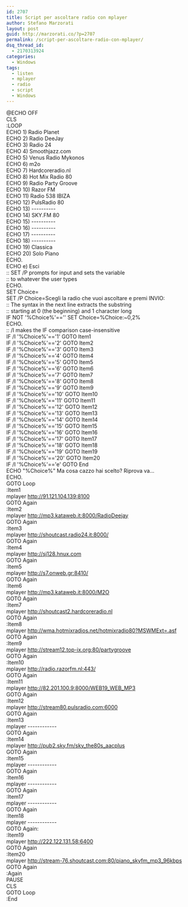 ```yaml
---
id: 2707
title: Script per ascoltare radio con mplayer
author: Stefano Marzorati
layout: post
guid: http://marzorati.co/?p=2707
permalink: /script-per-ascoltare-radio-con-mplayer/
dsq_thread_id:
  - 2170313924
categories:
  - Windows
tags:
  - listen
  - mplayer
  - radio
  - script
  - Windows
---
```

@ECHO OFF   
CLS   
:LOOP   
ECHO 1) Radio Planet   
ECHO 2) Radio DeeJay   
ECHO 3) Radio 24   
ECHO 4) Smoothjazz.com   
ECHO 5) Venus Radio Mykonos   
ECHO 6) m2o   
ECHO 7) Hardcoreradio.nl   
ECHO 8) Hot Mix Radio 80   
ECHO 9) Radio Party Groove   
ECHO 10) Razor FM   
ECHO 11) Radio 538 IBIZA   
ECHO 12) PulsRadio 80   
ECHO 13) ----------   
ECHO 14) SKY.FM 80   
ECHO 15) ----------   
ECHO 16) ----------   
ECHO 17) ----------   
ECHO 18) ----------   
ECHO 19) Classica   
ECHO 20) Solo Piano   
ECHO.   
ECHO e) Esci   
:: SET /P prompts for input and sets the variable   
:: to whatever the user types   
ECHO.   
SET Choice=   
SET /P Choice=Scegli la radio che vuoi ascoltare e premi INVIO:   
:: The syntax in the next line extracts the substring   
:: starting at 0 (the beginning) and 1 character long   
IF NOT '%Choice%'=='' SET Choice=%Choice:~0,2%   
ECHO.   
:: /I makes the IF comparison case-insensitive   
IF /I '%Choice%'=='1' GOTO Item1   
IF /I '%Choice%'=='2' GOTO Item2   
IF /I '%Choice%'=='3' GOTO Item3   
IF /I '%Choice%'=='4' GOTO Item4   
IF /I '%Choice%'=='5' GOTO Item5   
IF /I '%Choice%'=='6' GOTO Item6   
IF /I '%Choice%'=='7' GOTO Item7   
IF /I '%Choice%'=='8' GOTO Item8   
IF /I '%Choice%'=='9' GOTO Item9   
IF /I '%Choice%'=='10' GOTO Item10   
IF /I '%Choice%'=='11' GOTO Item11   
IF /I '%Choice%'=='12' GOTO Item12   
IF /I '%Choice%'=='13' GOTO Item13   
IF /I '%Choice%'=='14' GOTO Item14   
IF /I '%Choice%'=='15' GOTO Item15   
IF /I '%Choice%'=='16' GOTO Item16   
IF /I '%Choice%'=='17' GOTO Item17   
IF /I '%Choice%'=='18' GOTO Item18   
IF /I '%Choice%'=='19' GOTO Item19   
IF /I '%Choice%'=='20' GOTO Item20   
IF /I '%Choice%'=='e' GOTO End   
ECHO "%Choice%" Ma cosa cazzo hai scelto? Riprova va...   
ECHO.   
GOTO Loop   
:Item1   
mplayer http://91.121.104.139:8100   
GOTO Again   
:Item2   
mplayer http://mp3.kataweb.it:8000/RadioDeejay   
GOTO Again   
:Item3   
mplayer http://shoutcast.radio24.it:8000/   
GOTO Again   
:Item4   
mplayer http://sj128.hnux.com   
GOTO Again   
:Item5   
mplayer http://s7.onweb.gr:8410/   
GOTO Again   
:Item6   
mplayer http://mp3.kataweb.it:8000/M2O   
GOTO Again   
:Item7   
mplayer http://shoutcast2.hardcoreradio.nl   
GOTO Again   
:Item8   
mplayer http://wma.hotmixradios.net/hotmixradio80?MSWMExt=.asf   
GOTO Again   
:Item9   
mplayer http://stream12.top-ix.org:80/partygroove   
GOTO Again   
:Item10   
mplayer http://radio.razorfm.nl:443/   
GOTO Again   
:Item11   
mplayer http://82.201.100.9:8000/WEB19_WEB_MP3   
GOTO Again   
:Item12   
mplayer http://stream80.pulsradio.com:6000   
GOTO Again   
:Item13   
mplayer ------------   
GOTO Again   
:Item14   
mplayer http://pub2.sky.fm/sky_the80s_aacplus   
GOTO Again   
:Item15   
mplayer ------------   
GOTO Again   
:Item16   
mplayer ------------   
GOTO Again   
:Item17   
mplayer ------------   
GOTO Again   
:Item18   
mplayer ------------   
GOTO Again:   
:Item19   
mplayer http://222.122.131.58:6400   
GOTO Again   
:Item20   
mplayer http://stream-76.shoutcast.com:80/piano_skyfm_mp3_96kbps   
GOTO Again   
:Again   
PAUSE   
CLS   
GOTO Loop   
:End